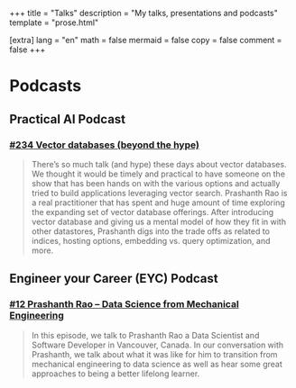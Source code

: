 +++
title = "Talks"
description = "My talks, presentations and podcasts"
template = "prose.html"

[extra]
lang = "en"
math = false
mermaid = false
copy = false
comment = false
+++

# Podcasts

## Practical AI Podcast

### [#234 Vector databases (beyond the hype) ](https://changelog.com/practicalai/234)

> There’s so much talk (and hype) these days about vector databases. We thought it would be timely and practical to have someone on the show that has been hands on with the various options and actually tried to build applications leveraging vector search. Prashanth Rao is a real practitioner that has spent and huge amount of time exploring the expanding set of vector database offerings. After introducing vector database and giving us a mental model of how they fit in with other datastores, Prashanth digs into the trade offs as related to indices, hosting options, embedding vs. query optimization, and more.

## Engineer your Career (EYC) Podcast

### [#12 Prashanth Rao – Data Science from Mechanical Engineering](https://www.eycpodcast.com/podcast/episode-12/)

> In this episode, we talk to Prashanth Rao a Data Scientist and Software Developer in Vancouver, Canada. In our conversation with Prashanth, we talk about what it was like for him to transition from mechanical engineering to data science as well as hear some great approaches to being a better lifelong learner.
